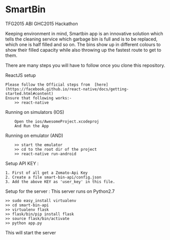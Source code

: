 # SmartBin
TFG2015 ABI GHC2015 Hackathon

Keeping environment in mind, Smartbin app is an innovative solution which tells the cleaning service which garbage bin is full and is to be replaced, which one is half filled and so on.
The bins show up in different colours to show their filled capacity while also throwing up the fastest route to get to them.


There are many steps you will have to follow once you clone this repository.

ReactJS setup

    Please follow the Official steps from  [here](https://facebook.github.io/react-native/docs/getting-started.html#content) 
    Ensure that following works:-
        >> react-native 

Running on simulators (IOS)

        Open the ios/AwesomeProject.xcodeproj
        And Run the App

Running on emulator (AND)

        >> start the emulator
        >> cd to the root dir of the project
        >> react-native run-android

Setup API KEY :

    1. First of all get a Zomato-Api Key
    2. Create a file smart-bin-api/config.json
    3. Add the above KEY as 'user_key' in this file.

Setup for the server :
This server runs on Python2.7  

    >> sudo easy_install virtualenv
    >> cd smart-bin-api
    >> virtualenv flask
    >> flask/bin/pip install flask
    >> source flask/bin/activate
    >> python app.py 

  This will start the server

